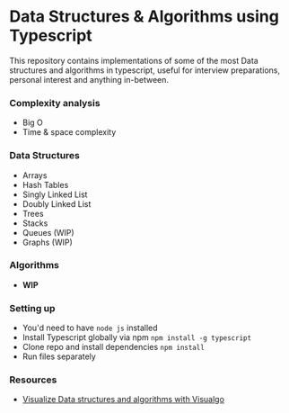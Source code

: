 # Data Structures & Algorithms using Typescript

This repository contains implementations of some of the most Data structures and algorithms in typescript, useful for interview preparations, personal interest and anything in-between.

<!-- ### Topics -->

### Complexity analysis
- Big O
- Time & space complexity

### Data Structures
- Arrays
- Hash Tables
- Singly Linked List
- Doubly Linked List
- Trees
- Stacks
- Queues (WIP)
- Graphs (WIP)

### Algorithms
- **WIP**

### Setting up
- You'd need to have `node js` installed
- Install Typescript globally via npm `npm install -g typescript`
- Clone repo and install dependencies `npm install`
- Run files separately

### Resources
- [Visualize Data structures and algorithms with Visualgo](https://visualgo.net/en)